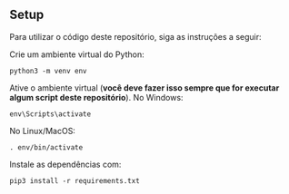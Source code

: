 ## Setup

Para utilizar o código deste repositório, siga as instruções a seguir:

Crie um ambiente virtual do Python:

``` shell
python3 -m venv env
```

Ative o ambiente virtual (**você deve fazer isso sempre que for executar algum script deste repositório**). No Windows:

``` shell
env\Scripts\activate
```

No Linux/MacOS:

``` shell
. env/bin/activate
```

Instale as dependências com:

``` shell
pip3 install -r requirements.txt
```
